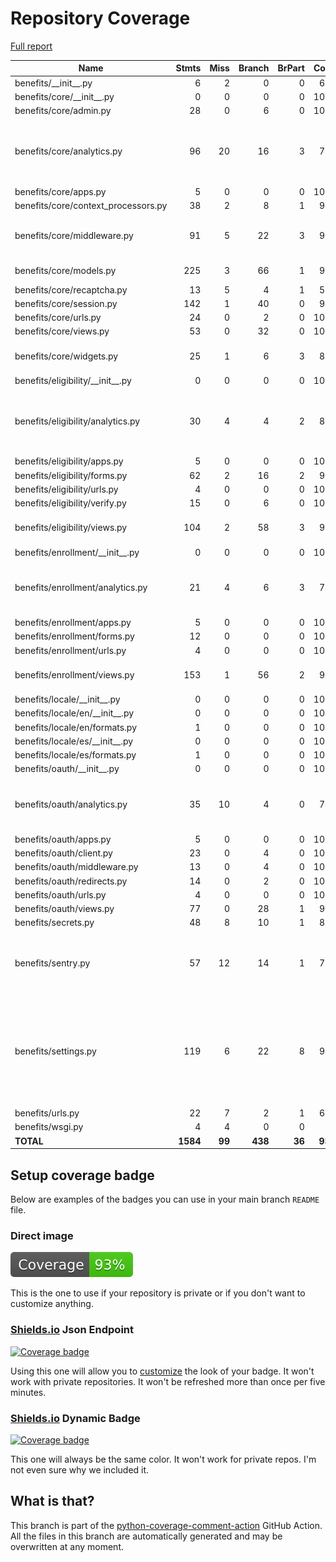 # Repository Coverage

[Full report](https://htmlpreview.github.io/?https://github.com/cal-itp/benefits/blob/python-coverage-comment-action-data/htmlcov/index.html)

| Name                                 |    Stmts |     Miss |   Branch |   BrPart |   Cover |   Missing |
|------------------------------------- | -------: | -------: | -------: | -------: | ------: | --------: |
| benefits/\_\_init\_\_.py             |        6 |        2 |        0 |        0 |     67% |       5-7 |
| benefits/core/\_\_init\_\_.py        |        0 |        0 |        0 |        0 |    100% |           |
| benefits/core/admin.py               |       28 |        0 |        6 |        0 |    100% |           |
| benefits/core/analytics.py           |       96 |       20 |       16 |        3 |     71% |127-129, 134, 140-162, 173 |
| benefits/core/apps.py                |        5 |        0 |        0 |        0 |    100% |           |
| benefits/core/context\_processors.py |       38 |        2 |        8 |        1 |     93% |    69, 94 |
| benefits/core/middleware.py          |       91 |        5 |       22 |        3 |     93% |38-39, 58-59, 78->83, 146 |
| benefits/core/models.py              |      225 |        3 |       66 |        1 |     99% |72-73, 201 |
| benefits/core/recaptcha.py           |       13 |        5 |        4 |        1 |     53% |     26-32 |
| benefits/core/session.py             |      142 |        1 |       40 |        0 |     99% |        51 |
| benefits/core/urls.py                |       24 |        0 |        2 |        0 |    100% |           |
| benefits/core/views.py               |       53 |        0 |       32 |        0 |    100% |           |
| benefits/core/widgets.py             |       25 |        1 |        6 |        3 |     87% |17, 18->exit, 40->43 |
| benefits/eligibility/\_\_init\_\_.py |        0 |        0 |        0 |        0 |    100% |           |
| benefits/eligibility/analytics.py    |       30 |        4 |        4 |        2 |     82% |22, 38->40, 40->exit, 46, 56, 61 |
| benefits/eligibility/apps.py         |        5 |        0 |        0 |        0 |    100% |           |
| benefits/eligibility/forms.py        |       62 |        2 |       16 |        2 |     95% |   41, 141 |
| benefits/eligibility/urls.py         |        4 |        0 |        0 |        0 |    100% |           |
| benefits/eligibility/verify.py       |       15 |        0 |        6 |        0 |    100% |           |
| benefits/eligibility/views.py        |      104 |        2 |       58 |        3 |     97% |41, 65, 124->exit |
| benefits/enrollment/\_\_init\_\_.py  |        0 |        0 |        0 |        0 |    100% |           |
| benefits/enrollment/analytics.py     |       21 |        4 |        6 |        3 |     74% |13->15, 16, 24->exit, 35, 40, 45 |
| benefits/enrollment/apps.py          |        5 |        0 |        0 |        0 |    100% |           |
| benefits/enrollment/forms.py         |       12 |        0 |        0 |        0 |    100% |           |
| benefits/enrollment/urls.py          |        4 |        0 |        0 |        0 |    100% |           |
| benefits/enrollment/views.py         |      153 |        1 |       56 |        2 |     99% |211->210, 250 |
| benefits/locale/\_\_init\_\_.py      |        0 |        0 |        0 |        0 |    100% |           |
| benefits/locale/en/\_\_init\_\_.py   |        0 |        0 |        0 |        0 |    100% |           |
| benefits/locale/en/formats.py        |        1 |        0 |        0 |        0 |    100% |           |
| benefits/locale/es/\_\_init\_\_.py   |        0 |        0 |        0 |        0 |    100% |           |
| benefits/locale/es/formats.py        |        1 |        0 |        0 |        0 |    100% |           |
| benefits/oauth/\_\_init\_\_.py       |        0 |        0 |        0 |        0 |    100% |           |
| benefits/oauth/analytics.py          |       35 |       10 |        4 |        0 |     74% |22, 29, 45, 52-53, 58, 63, 68, 73, 78 |
| benefits/oauth/apps.py               |        5 |        0 |        0 |        0 |    100% |           |
| benefits/oauth/client.py             |       23 |        0 |        4 |        0 |    100% |           |
| benefits/oauth/middleware.py         |       13 |        0 |        4 |        0 |    100% |           |
| benefits/oauth/redirects.py          |       14 |        0 |        2 |        0 |    100% |           |
| benefits/oauth/urls.py               |        4 |        0 |        0 |        0 |    100% |           |
| benefits/oauth/views.py              |       77 |        0 |       28 |        1 |     99% |    70->85 |
| benefits/secrets.py                  |       48 |        8 |       10 |        1 |     81% |     90-99 |
| benefits/sentry.py                   |       57 |       12 |       14 |        1 |     79% |19, 24-25, 30, 34-35, 63-64, 87-108 |
| benefits/settings.py                 |      119 |        6 |       22 |        8 |     90% |92, 113->118, 129->132, 147, 301, 303, 318, 330 |
| benefits/urls.py                     |       22 |        7 |        2 |        1 |     67% |     34-48 |
| benefits/wsgi.py                     |        4 |        4 |        0 |        0 |      0% |     10-17 |
|                            **TOTAL** | **1584** |   **99** |  **438** |   **36** | **93%** |           |


## Setup coverage badge

Below are examples of the badges you can use in your main branch `README` file.

### Direct image

[![Coverage badge](https://raw.githubusercontent.com/cal-itp/benefits/python-coverage-comment-action-data/badge.svg)](https://htmlpreview.github.io/?https://github.com/cal-itp/benefits/blob/python-coverage-comment-action-data/htmlcov/index.html)

This is the one to use if your repository is private or if you don't want to customize anything.

### [Shields.io](https://shields.io) Json Endpoint

[![Coverage badge](https://img.shields.io/endpoint?url=https://raw.githubusercontent.com/cal-itp/benefits/python-coverage-comment-action-data/endpoint.json)](https://htmlpreview.github.io/?https://github.com/cal-itp/benefits/blob/python-coverage-comment-action-data/htmlcov/index.html)

Using this one will allow you to [customize](https://shields.io/endpoint) the look of your badge.
It won't work with private repositories. It won't be refreshed more than once per five minutes.

### [Shields.io](https://shields.io) Dynamic Badge

[![Coverage badge](https://img.shields.io/badge/dynamic/json?color=brightgreen&label=coverage&query=%24.message&url=https%3A%2F%2Fraw.githubusercontent.com%2Fcal-itp%2Fbenefits%2Fpython-coverage-comment-action-data%2Fendpoint.json)](https://htmlpreview.github.io/?https://github.com/cal-itp/benefits/blob/python-coverage-comment-action-data/htmlcov/index.html)

This one will always be the same color. It won't work for private repos. I'm not even sure why we included it.

## What is that?

This branch is part of the
[python-coverage-comment-action](https://github.com/marketplace/actions/python-coverage-comment)
GitHub Action. All the files in this branch are automatically generated and may be
overwritten at any moment.